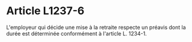 # Article L1237-6

L'employeur qui décide une mise à la retraite respecte un préavis dont la durée est déterminée conformément à l'article L. 1234-1.